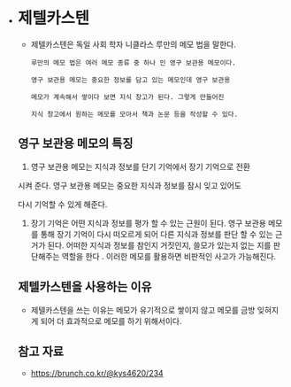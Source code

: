- # 제텔카스텐

  - 제텔카스텐은  독일 사회 학자 니클라스 루만의 메모 법을 말한다.

    ```
    루만의 메모 법은 여러 메모 종류 중 하나 인 영구 보관용 메모이다.
    
    영구 보관용 메모는 중요한 정보를 담고 있는 메모인데 영구 보관용
    
    메모가 계속해서 쌓이다 보면 지식 창고가 된다. 그렇게 만들어진 
    
    지식 창고에서 원하는 메모를 모아서 책과 논문 등을 작성할 수 있다.
    ```

  ## 영구 보관용 메모의 특징

  1. 영구 보관용 메모는 지식과 정보를 단기 기억에서 장기 기억으로 전환

  시켜 준다. 영구 보관용 메모는 중요한 지식과 정보를 잠시 잊고 있어도

  다시 기억할 수 있게 해준다.

  1. 장기 기억은 어떤 지식과 정보를 평가 할 수 있는 근원이 된다. 영구 보관용 메모를 통해 장기 기억이 다시 떠오르게 되어  다른 지식과 정보를 판단 할 수 있는 근거가 된다. 어떠한 지식과 정보를 참인지 거짓인지, 쓸모가 있는지 없는 지를 판단해주는 역할을 한다 . 이러한 메모를 활용하면 비판적인 사고가 가능해진다.

  ## 제텔카스텐을 사용하는 이유

  - 제텔카스텐을 쓰는 이유는 메모가 유기적으로 쌓이지 않고 메모를 금방 잊혀지게 되어 더 효과적으로 메모를 하기 위해서이다.

  ## 참고 자료

  - https://brunch.co.kr/@kys4620/234